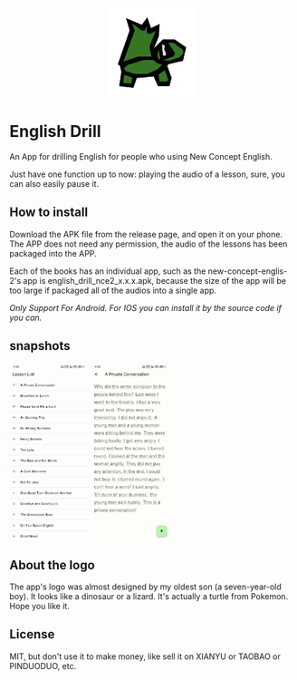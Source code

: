 <p align="center">
	<a href="https://github.com/cj0x39e/english_drill_app">
		<img src="assets/icon/icon.png" width="160" height="160">
	</a>
</p>

# English Drill

An App for drilling English for people who using New Concept English.

Just have one function up to now: playing the audio of a lesson, sure, you can also easily pause it.

## How to install

Download the APK file from the release page, and open it on your phone. The APP does not need any permission, the audio of the lessons has been packaged into the APP.

Each of the books has an individual app, such as the new-concept-englis-2's app is english_drill_nce2_x.x.x.apk, because the size of the app will be too large if packaged all of the audios into a single app.

_Only Support For Android. For IOS you can install it by the source code if you can._

## snapshots

<div>
	<img src="assets/snapshots/list_page.jpg" width="140" >
	<img src="assets/snapshots/playing_page.jpg" width="140" >
</div>

## About the logo

The app's logo was almost designed by my oldest son (a seven-year-old boy). It looks like a dinosaur or a lizard. It's actually a turtle from Pokemon. Hope you like it.

## License

MIT, but don't use it to make money, like sell it on XIANYU or TAOBAO or PINDUODUO, etc.
